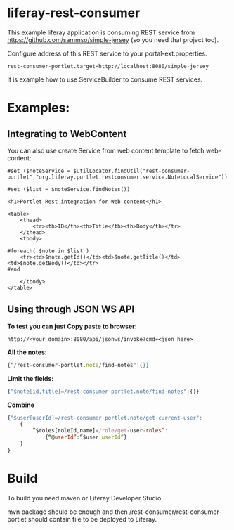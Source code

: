 # liferay-rest-consumer

This example liferay application is consuming REST service from https://github.com/sammso/simple-jersey (so you need that project too).

Configure address of this REST service to your portal-ext.properties.

``` properties
rest-consumer-portlet.target=http://localhost:8080/simple-jersey
```

It is example how to use ServiceBuilder to consume REST services.

# Examples:

## Integrating to WebContent

You can also use create Service from web content template to fetch web-content:

``` velocity
#set ($noteService = $utilLocator.findUtil("rest-consumer-portlet","org.liferay.portlet.restconsumer.service.NoteLocalService"))

#set ($list = $noteService.findNotes())

<h1>Portlet Rest integration for Web content</h1>

<table>
	<thead>
		<tr><th>ID</th><th>Title</th><th>Body</th></tr>
	</thead>
	<tbody>

#foreach( $note in $list )
    <tr><td>$note.getId()</td><td>$note.getTitle()</td><td>$note.getBody()</td></tr>
#end

	</tbody>
</table>
```

## Using through JSON WS API

**To test you can just Copy paste to browser:**

`http://<your domain>:8080/api/jsonws/invoke?cmd=<json here>`

**All the notes:**

```.js
{“/rest-consumer-portlet.note/find-notes":{}}
```

**Limit the fields:**

```.js
{"$note[id,title]=/rest-consumer-portlet.note/find-notes":{}}
```

**Combine**

```.js
{"$user[userId]=/rest-consumer-portlet.note/get-current-user":
	{
		“$roles[roleId,name]=/role/get-user-roles”:
			{“@userId”:”$user.userId”}
	}
}
```

# Build

To build you need maven or Liferay Developer Studio

mvn package should be enough and then /rest-consumer/rest-consumer-portlet should contain file to be deployed to Liferay.
